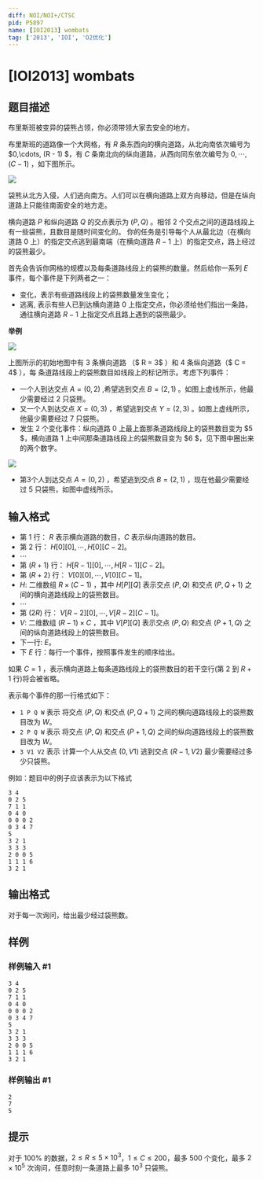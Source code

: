 ```yaml
---
diff: NOI/NOI+/CTSC
pid: P5897
name: [IOI2013] wombats
tag: ['2013', 'IOI', 'O2优化']
---
```

# [IOI2013] wombats
## 题目描述

布里斯班被变异的袋熊占领，你必须带领大家去安全的地方。

布里斯班的道路像一个大网格，有 $R$ 条东西向的横向道路，从北向南依次编号为 $0,\cdots, (R - 1) $，有 $C$ 条南北向的纵向道路，从西向同东依次编号为 $0,\cdots, (C- 1)$ ，如下图所示。

![](https://cdn.luogu.com.cn/upload/image_hosting/xyvkmhhp.png)

袋熊从北方入侵，人们逃向南方。人们可以在横向道路上双方向移动，但是在纵向道路上只能往南面安全的地方走。

横向道路 $P$ 和纵向道路 $Q$ 的交点表示为 $(P, Q)$ 。相邻 $2$ 个交点之间的道路线段上
有一些袋熊，且数目是随时间变化的。 你的任务是引导每个人从最北边（在横向道路 $0$ 上）的指定交点逃到最南端（在横向道路 $R - 1$ 上）的指定交点，路上经过
的袋熊最少。

首先会告诉你网格的规模以及每条道路线段上的袋熊的数量。然后给你一系列 $E$ 事件，每个事件是下列两者之一：
- 变化，表示有些道路线段上的袋熊数量发生变化；
- 逃离, 表示有些人已到达横向道路 $0$ 上指定交点，你必须给他们指出一条路，通往横向道路 $R - 1$ 上指定交点且路上遇到的袋熊最少。

**举例**

![](https://cdn.luogu.com.cn/upload/image_hosting/zn27laze.png)

上图所示的初始地图中有 $3$ 条横向道路 （$ R = 3$ ）和 $4$ 条纵向道路（$ C = 4$ ），每
条道路线段上的袋熊数目如线段上的标记所示。考虑下列事件：
- 一个人到达交点 $A = (0, 2)$ ,希望逃到交点 $B = (2, 1)$ 。如图上虚线所示，他最少需要经过 $2$ 只袋熊。
- 又一个人到达交点 $X = (0, 3)$ ，希望逃到交点 $Y = (2, 3)$ 。如图上虚线所示，他最少需要经过 $7$ 只袋熊。
- 发生 $2$ 个变化事件：纵向道路 $0$ 上最上面那条道路线段上的袋熊数目变为 $5 $，横向道路 $1$ 上中间那条道路线段上的袋熊数目变为 $6 $，见下图中圈出来的两个数字。

![](https://cdn.luogu.com.cn/upload/image_hosting/agnx5ol9.png)

- 第3个人到达交点 $A = (0, 2)$ ，希望逃到交点 $B = (2, 1)$ ，现在他最少需要经过 $5$ 只袋熊，如图中虚线所示。
## 输入格式

- 第 $1$ 行： $R$ 表示横向道路的数目，$C$ 表示纵向道路的数目。
- 第 $2$ 行： $H[0][0],\cdots,H[0][C-2]$。
- $\cdots$
- 第 $(R + 1)$ 行： $H[R-1][0],\cdots,H[R-1][C-2]$。
- 第 $(R + 2)$ 行： $V[0][0],\cdots,V[0][C-1]$。
- $H$: 二维数组 $R × (C - 1)$ ，其中 $H[P][Q]$ 表示交点 $(P, Q)$ 和交点 $(P, Q +1)$ 之间的横向道路线段上的袋熊数目。
- $\cdots$
- 第 $(2R)$ 行： $V[R-2][0],\cdots,V[R-2][C-1]$。
- $V$: 二维数组 $(R - 1) × C$ ，其中 $V[P][Q]$ 表示交点 $(P, Q)$ 和交点 $(P + 1,Q)$ 之间的纵向道路线段上的袋熊数目。
- 下一行: $E$。
- 下 $E$ 行：每行一个事件，按照事件发生的顺序给出。

如果 $C = 1$ ，表示横向道路上每条道路线段上的袋熊数目的若干空行(第 $2$ 到 $R +1$ 行)将会被省略。

表示每个事件的那一行格式如下：

- `1 P Q W` 表示 将交点 $(P, Q)$ 和交点 $(P, Q + 1)$ 之间的横向道路线段上的袋熊数目改为 $W$。
- `2 P Q W` 表示 将交点 $(P, Q)$ 和交点 $(P + 1, Q)$ 之间的纵向道路线段上的袋熊数目改为 $W$。
- `3 V1 V2` 表示 计算一个人从交点 $(0, V1)$ 逃到交点 $(R-1, V2)$ 最少需要经过多少只袋熊。

例如：题目中的例子应该表示为以下格式

```
3 4
0 2 5
7 1 1
0 4 0
0 0 0 2
0 3 4 7
5
3 2 1
3 3 3
2 0 0 5
1 1 1 6
3 2 1

```
## 输出格式

对于每一次询问，给出最少经过袋熊数。
## 样例

### 样例输入 #1
```
3 4
0 2 5
7 1 1
0 4 0
0 0 0 2
0 3 4 7
5
3 2 1
3 3 3
2 0 0 5
1 1 1 6
3 2 1

```
### 样例输出 #1
```
2
7
5

```
## 提示

对于 $100\%$ 的数据，$2 \le R \le 5 \times 10^3$，$1 \le C \le 200$，最多 $500$ 个变化，最多 $2 \times 10^5$ 次询问，任意时刻一条道路上最多 $10^3$ 只袋熊。

